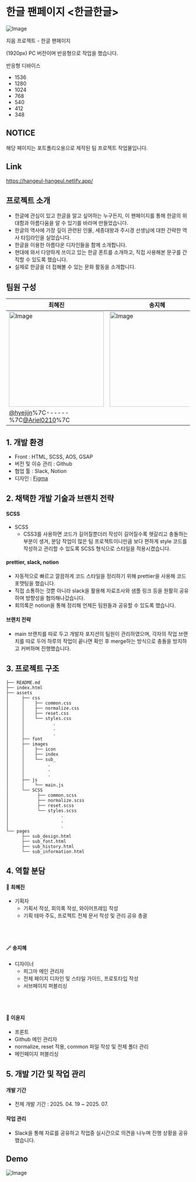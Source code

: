 # 한글 팬페이지 <한글한글>

![Image](https://github.com/user-attachments/assets/c486e8ac-17a0-451b-bd10-28f6e65777d2)

지음 프로젝트 - 한글 팬페이지

(1920px) PC 버전이며 반응형으로 작업을 했습니다.

반응형 디바이스
- 1536
- 1280
- 1024
- 768
- 540
- 412
- 348

## NOTICE

해당 페이지는 포트폴리오용으로 제작된 팀 프로젝트 작업물입니다.

## Link

https://hangeul-hangeul.netlify.app/

## 프로젝트 소개

- 한글에 관심이 있고 한글을 알고 싶어하는 누구든지, 이 팬페이지를 통해 한글의 위대함과 아름다움을 알 수 있기를 바라며 만들었습니다.
- 한글의 역사에 가장 깊이 관련된 인물, 세종대왕과 주시경 선생님에 대한 간략한 역사 타임라인을 실었습니다.
- 한글을 이용한 아름다운 디자인들을 함께 소개합니다.
- 현대에 와서 다양하게 쓰이고 있는 한글 폰트를 소개하고, 직접 사용해본 문구를 간직할 수 있도록 했습니다.
- 실제로 한글을 더 접해볼 수 있는 문화 활동을 소개합니다.

## 팀원 구성

|최혜진|송지혜|이윤지
|------|-----|------|
|<img width="260" height="260" alt="Image" src="https://github.com/user-attachments/assets/719da7e1-6703-4c6b-855d-4d8832276aa1" />|<img width="260" height="260" alt="Image" src="https://github.com/user-attachments/assets/42da5097-78fb-4868-88fe-dcb28113bda8" />|<img width="260" height="260" alt="Image" src="https://github.com/user-attachments/assets/7bedb3e9-35e4-488d-861a-aeb335af608f" />|
|[@hyejijn](https://github.com/hyejijn)%7C------%7C[@Ariel0210](https://github.com/Ariel0210-lee)%7C

## 1. 개발 환경

- Front : HTML, SCSS, AOS, GSAP
- 버전 및 이슈 관리 : Github
- 협업 툴 : Slack, Notion
- 디자인 : [Figma](https://www.figma.com/design/FKQNVVoFHDHojyaaEYyiuz/%ED%95%9C%EA%B8%80%ED%95%9C%EA%B8%80?node-id=0-1&t=BtTIrbHdOGbEDtit-1)

## 2. 채택한 개발 기술과 브랜치 전략

#### SCSS
- SCSS
  - CSS3를 사용하면 코드가 길어질뿐더러 작성이 길어질수록 헷갈리고 충돌하는 부분이 생겨, 분담 작업이 많은 팀 프로젝트이니만큼 보다 편하게 style 코드를 작성하고 관리할 수 있도록 SCSS 형식으로 스타일을 적용시켰습니다.

#### prettier, slack, notion
- 자동적으로 빠르고 깔끔하게 코드 스타일을 정리하기 위해 prettier을 사용해 코드 포맷팅을 했습니다.
- 직접 소통하는 것뿐 아니라 slack을 활용해 자료조사와 샘플 링크 등을 원활히 공유하며 방향성을 협의해나갔습니다.
- 회의록은 notion을 통해 정리해 언제든 팀원들과 공유할 수 있도록 했습니다.

#### 브랜치 전략
- main 브랜치를 따로 두고 개발자 포지션의 팀원이 관리하였으며, 각자의 작업 브랜치를 따로 두어 하루의 작업이 끝나면 확인 후 merge하는 방식으로 충돌을 방지하고 커버하며 진행했습니다.

## 3. 프로젝트 구조

```plaintext
├── README.md
├── index.html
├── assets
│     ├── css
│     │    ├── common.css
│     │    ├── normalize.css
│     │    ├── reset.css
│     │    └── styles.css
│     │           .
│     │           .
│     │           .
│     ├── font
│     ├── images
│     │    ├── icon
│     │    ├── index
│     │    └── sub_
│     │         .
│     │         .
│     │         .
│     ├── js
│     │    └── main.js
│     └── SCSS
│           ├── common.scss
│           ├── normalize.scss
│           ├── reset.scss
│           └── styles.scss
│                    .
│                    .
│                    .
└── pages
      ├── sub_design.html
      ├── sub_font.html
      ├── sub_history.html
      └── sub_information.html
```

## 4. 역할 분담

#### 🧸 최혜진
- 기획자
  - 기획서 작성, 회의록 작성, 와이어프레임 작성
  - 기획 테마 주도, 프로젝트 전체 문서 작성 및 관리 공유 총괄
<br>
<br>

####  🪄 송지혜
- 디자이너
  - 피그마 메인 관리자
  - 전체 페이지 디자인 및 스타일 가이드, 프로토타입 작성 
  - 서브페이지 퍼블리싱
<br>
<br>

#### 🎀 이윤지
- 프론트
 - Github 메인 관리자
 - normalize, reset 적용, common 파일 작성 및 전체 폴더 관리
 - 메인페이지 퍼블리싱

## 5. 개발 기간 및 작업 관리
#### 개발 기간
- 전체 개발 기간 : 2025. 04. 19 ~ 2025. 07.

#### 작업 관리
- Slack을 통해 자료를 공유하고 작업중 실시간으로 의견을 나누며 진행 상황을 공유했습니다.

## Demo

![Image](https://github.com/user-attachments/assets/817c6a4b-4436-43be-8c22-94e80130de2c)